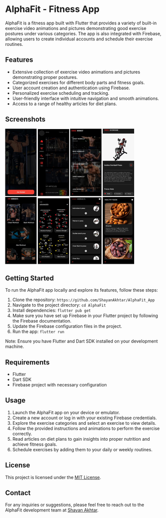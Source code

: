 # AlphaFit - Fitness App

AlphaFit is a fitness app built with Flutter that provides a variety of built-in exercise video animations and pictures demonstrating good exercise postures under various categories. The app is also integrated with Firebase, allowing users to create individual accounts and schedule their exercise routines.

## Features

- Extensive collection of exercise video animations and pictures demonstrating proper postures.
- Categorized exercises for different body parts and fitness goals.
- User account creation and authentication using Firebase.
- Personalized exercise scheduling and tracking.
- User-friendly interface with intuitive navigation and smooth animations.
- Access to a range of healthy articles for diet plans.

## Screenshots

<img src="https://github.com/ShayanAkhtar/AlphaFit_App/blob/main/ScreenShots/homepage.jpg" width=20% height=30%>  <img src="https://github.com/ShayanAkhtar/AlphaFit_App/blob/main/ScreenShots/Drawer.jpg" width=20% height=30%>
 <img src="https://github.com/ShayanAkhtar/AlphaFit_App/blob/main/ScreenShots/Workout%20Selection.jpg" width=20% height=30%>
 <img src="https://github.com/ShayanAkhtar/AlphaFit_App/blob/main/ScreenShots/Video_Animation.jpg" width=20% height=30%>
 <img src="https://github.com/ShayanAkhtar/AlphaFit_App/blob/main/ScreenShots/Workouts.jpg" width=20% height=30%>  <img src="https://github.com/ShayanAkhtar/AlphaFit_App/blob/main/ScreenShots/Routines.jpg" width=20% height=30%>  <img src="https://github.com/ShayanAkhtar/AlphaFit_App/blob/main/ScreenShots/Schedule.jpg" width=20% height=30%>  <img src="https://github.com/ShayanAkhtar/AlphaFit_App/blob/main/ScreenShots/Articles.jpg" width=20% height=30%>


## Getting Started

To run the AlphaFit app locally and explore its features, follow these steps:

1. Clone the repository: `https://github.com/ShayanAkhtar/AlphaFit_App`
2. Navigate to the project directory: `cd AlphaFit`
3. Install dependencies: `flutter pub get`
4. Make sure you have set up Firebase in your Flutter project by following the Firebase documentation.
5. Update the Firebase configuration files in the project.
6. Run the app: `flutter run`

Note: Ensure you have Flutter and Dart SDK installed on your development machine.

## Requirements

- Flutter
- Dart SDK
- Firebase project with necessary configuration

## Usage

1. Launch the AlphaFit app on your device or emulator.
2. Create a new account or log in with your existing Firebase credentials.
3. Explore the exercise categories and select an exercise to view details.
4. Follow the provided instructions and animations to perform the exercise correctly.
5. Read articles on diet plans to gain insights into proper nutrition and achieve fitness goals.
6. Schedule exercises by adding them to your daily or weekly routines.


## License

This project is licensed under the [MIT License](LICENSE).

## Contact

For any inquiries or suggestions, please feel free to reach out to the AlphaFit development team at [Shayan Akhtar](mailto:shayantanoli38@gmail.com).
